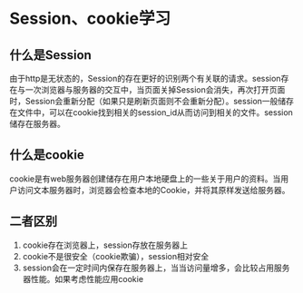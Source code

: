 # Session、cookie学习

## 什么是Session

由于http是无状态的，Session的存在更好的识别两个有关联的请求。session存在与一次浏览器与服务器的交互中，当页面关掉Session会消失，再次打开页面时，Session会重新分配（如果只是刷新页面则不会重新分配）。session一般储存在文件中，可以在cookie找到相关的session_id从而访问到相关的文件。session储存在服务器。

## 什么是cookie

cookie是有web服务器创建储存在用户本地硬盘上的一些关于用户的资料。当用户访问文本服务器时，浏览器会检查本地的Cookie，并将其原样发送给服务器。

## 二者区别

1. cookie存在浏览器上，session存放在服务器上
2. cookie不是很安全（cookie欺骗），session相对安全
3. session会在一定时间内保存在服务器上，当当访问量增多，会比较占用服务器性能。如果考虑性能应用cookie